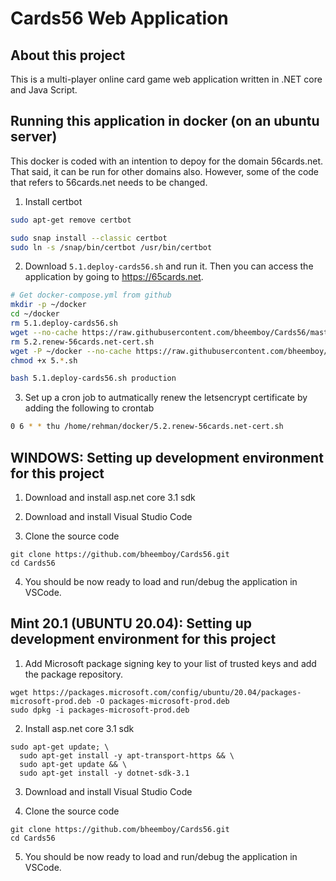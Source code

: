 # Cards56 Web Application
## About this project
This is a multi-player online card game web application written in .NET core and Java Script.

## Running this application in docker (on an ubuntu server)

This docker is coded with an intention to depoy for the domain 56cards.net. That said, it can be run for other domains also. However, some of the code that refers to 56cards.net needs to be changed.

1. Install certbot
```bash
sudo apt-get remove certbot

sudo snap install --classic certbot
sudo ln -s /snap/bin/certbot /usr/bin/certbot
```

2. Download `5.1.deploy-cards56.sh` and run it. Then you can access the application by going to https://65cards.net.
```bash
# Get docker-compose.yml from github
mkdir -p ~/docker
cd ~/docker
rm 5.1.deploy-cards56.sh
wget --no-cache https://raw.githubusercontent.com/bheemboy/Cards56/master/scripts/5.1.deploy-cards56.sh
rm 5.2.renew-56cards.net-cert.sh
wget -P ~/docker --no-cache https://raw.githubusercontent.com/bheemboy/Cards56/master/scripts/5.2.renew-56cards.net-cert.sh
chmod +x 5.*.sh

bash 5.1.deploy-cards56.sh production
```


3. Set up a cron job to autmatically renew the letsencrypt certificate by adding the following to crontab
```bash
0 6 * * thu /home/rehman/docker/5.2.renew-56cards.net-cert.sh
``` 

## WINDOWS: Setting up development environment for this project

1. Download and install asp.net core 3.1 sdk

2. Download and install Visual Studio Code

3. Clone the source code
```
git clone https://github.com/bheemboy/Cards56.git
cd Cards56
```
4. You should be now ready to load and run/debug the application in VSCode.

## Mint 20.1 (UBUNTU 20.04): Setting up development environment for this project

1. Add Microsoft package signing key to your list of trusted keys and add the package repository.
```
wget https://packages.microsoft.com/config/ubuntu/20.04/packages-microsoft-prod.deb -O packages-microsoft-prod.deb
sudo dpkg -i packages-microsoft-prod.deb
```
2. Install asp.net core 3.1 sdk
```
sudo apt-get update; \
  sudo apt-get install -y apt-transport-https && \
  sudo apt-get update && \
  sudo apt-get install -y dotnet-sdk-3.1
```
3. Download and install Visual Studio Code

4. Clone the source code
```
git clone https://github.com/bheemboy/Cards56.git
cd Cards56
```
5. You should be now ready to load and run/debug the application in VSCode.
